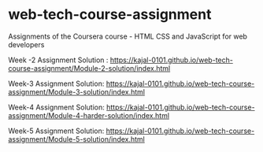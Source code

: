 # web-tech-course-assignment
Assignments of the Coursera course - HTML CSS and JavaScript for web developers 

Week -2 Assignment Solution :
https://kajal-0101.github.io/web-tech-course-assignment/Module-2-solution/index.html

Week-3 Assignment Solution: 
https://kajal-0101.github.io/web-tech-course-assignment/Module-3-solution/index.html

Week-4 Assignment Solution:
https://kajal-0101.github.io/web-tech-course-assignment/Module-4-harder-solution/index.html

Week-5 Assignment Solution:
https://kajal-0101.github.io/web-tech-course-assignment/Module-5-solution/index.html
